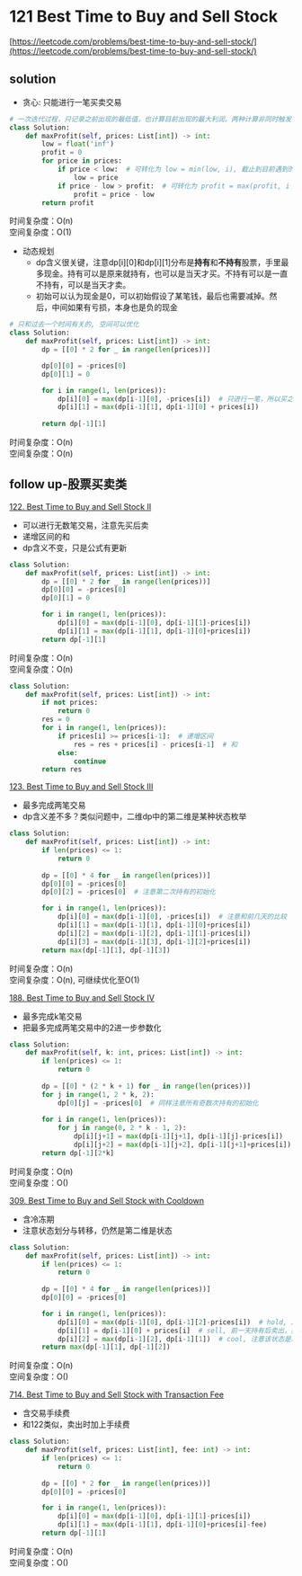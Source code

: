 # 121 Best Time to Buy and Sell Stock
[https://leetcode.com/problems/best-time-to-buy-and-sell-stock/](https://leetcode.com/problems/best-time-to-buy-and-sell-stock/)


## solution

- 贪心: 只能进行一笔买卖交易
```python
# 一次迭代过程，只记录之前出现的最低值，也计算目前出现的最大利润。两种计算非同时触发
class Solution:
    def maxProfit(self, prices: List[int]) -> int:
        low = float('inf')
        profit = 0
        for price in prices:
            if price < low:  # 可转化为 low = min(low, i), 截止到目前遇到的最低价格
                low = price
            if price - low > profit:  # 可转化为 profit = max(profit, i - low), 截止目前的最大利润
                profit = price - low
        return profit        
```
时间复杂度：O(n) <br>
空间复杂度：O(1)

- 动态规划
  - dp含义很关键，注意dp[i][0]和dp[i][1]分布是**持有**和**不持有**股票，手里最多现金。持有可以是原来就持有，也可以是当天才买。不持有可以是一直不持有，可以是当天才卖。
  - 初始可以认为现金是0，可以初始假设了某笔钱，最后也需要减掉。然后，中间如果有亏损，本身也是负的现金
```python
# 只和过去一个时间有关的, 空间可以优化
class Solution:
    def maxProfit(self, prices: List[int]) -> int:
        dp = [[0] * 2 for _ in range(len(prices))]

        dp[0][0] = -prices[0]
        dp[0][1] = 0

        for i in range(1, len(prices)):
            dp[i][0] = max(dp[i-1][0], -prices[i])  # 只进行一笔，所以买之后利润肯定是-当前价格
            dp[i][1] = max(dp[i-1][1], dp[i-1][0] + prices[i])
        
        return dp[-1][1]
```
时间复杂度：O(n) <br>
空间复杂度：O(n)


## follow up-股票买卖类

[122. Best Time to Buy and Sell Stock II](https://leetcode.com/problems/best-time-to-buy-and-sell-stock-ii/)
- 可以进行无数笔交易，注意先买后卖
- 递增区间的和
- dp含义不变，只是公式有更新

```python
class Solution:
    def maxProfit(self, prices: List[int]) -> int:
        dp = [[0] * 2 for _ in range(len(prices))]
        dp[0][0] = -prices[0]
        dp[0][1] = 0

        for i in range(1, len(prices)):
            dp[i][0] = max(dp[i-1][0], dp[i-1][1]-prices[i])
            dp[i][1] = max(dp[i-1][1], dp[i-1][0]+prices[i])
        return dp[-1][1]
```
时间复杂度：O(n) <br>
空间复杂度：O(n)

```python
class Solution:
    def maxProfit(self, prices: List[int]) -> int:
        if not prices:
            return 0
        res = 0
        for i in range(1, len(prices)):
            if prices[i] >= prices[i-1]:  # 递增区间
                res = res + prices[i] - prices[i-1]  # 和
            else:
                continue
        return res
```

[123. Best Time to Buy and Sell Stock III](https://leetcode.com/problems/best-time-to-buy-and-sell-stock-iii/)
- 最多完成两笔交易
- dp含义差不多？类似问题中，二维dp中的第二维是某种状态枚举
```python
class Solution:
    def maxProfit(self, prices: List[int]) -> int:
        if len(prices) <= 1:
            return 0
        
        dp = [[0] * 4 for _ in range(len(prices))]
        dp[0][0] = -prices[0]
        dp[0][2] = -prices[0]  # 注意第二次持有的初始化

        for i in range(1, len(prices)):
            dp[i][0] = max(dp[i-1][0], -prices[i])  # 注意和前几天的比较
            dp[i][1] = max(dp[i-1][1], dp[i-1][0]+prices[i])
            dp[i][2] = max(dp[i-1][2], dp[i-1][1]-prices[i])
            dp[i][3] = max(dp[i-1][3], dp[i-1][2]+prices[i])
        return max(dp[-1][1], dp[-1][3])
```
时间复杂度：O(n) <br>
空间复杂度：O(n), 可继续优化至O(1)


[188. Best Time to Buy and Sell Stock IV](https://leetcode.com/problems/best-time-to-buy-and-sell-stock-iv/)
- 最多完成k笔交易
- 把最多完成两笔交易中的2进一步参数化
```python
class Solution:
    def maxProfit(self, k: int, prices: List[int]) -> int:
        if len(prices) <= 1:
            return 0
        
        dp = [[0] * (2 * k + 1) for _ in range(len(prices))]
        for j in range(1, 2 * k, 2):
            dp[0][j] = -prices[0]  # 同样注意所有奇数次持有的初始化
        
        for i in range(1, len(prices)):
            for j in range(0, 2 * k - 1, 2):
                dp[i][j+1] = max(dp[i-1][j+1], dp[i-1][j]-prices[i])
                dp[i][j+2] = max(dp[i-1][j+2], dp[i-1][j+1]+prices[i])
        return dp[-1][2*k]
```
时间复杂度：O(n) <br>
空间复杂度：O()


[309. Best Time to Buy and Sell Stock with Cooldown](https://leetcode.com/problems/best-time-to-buy-and-sell-stock-with-cooldown/)
- 含冷冻期
- 注意状态划分与转移，仍然是第二维是状态
```python
class Solution:
    def maxProfit(self, prices: List[int]) -> int:
        if len(prices) <= 1:
            return 0
        
        dp = [[0] * 4 for _ in range(len(prices))]
        dp[0][0] = -prices[0]

        for i in range(1, len(prices)):
            dp[i][0] = max(dp[i-1][0], dp[i-1][2]-prices[i])  # hold, 之前持有或非冷冻期买入
            dp[i][1] = dp[i-1][0] + prices[i]  # sell, 前一天持有后卖出，卖出后进入的是冷冻状态，因此没有dp[i-1][1]     
            dp[i][2] = max(dp[i-1][2], dp[i-1][1])  # cool, 注意该状态是冷冻或冷冻期之后可买入的状态， 因此还要和自己过去比较
        return max(dp[-1][1], dp[-1][2])
```
时间复杂度：O(n) <br>
空间复杂度：O()


[714. Best Time to Buy and Sell Stock with Transaction Fee](https://leetcode.com/problems/best-time-to-buy-and-sell-stock-with-transaction-fee/)
- 含交易手续费
- 和122类似，卖出时加上手续费
```python
class Solution:
    def maxProfit(self, prices: List[int], fee: int) -> int:
        if len(prices) <= 1:
            return 0
        
        dp = [[0] * 2 for _ in range(len(prices))]
        dp[0][0] = -prices[0]

        for i in range(1, len(prices)):
            dp[i][0] = max(dp[i-1][0], dp[i-1][1]-prices[i])
            dp[i][1] = max(dp[i-1][1], dp[i-1][0]+prices[i]-fee)
        return dp[-1][1]
```
时间复杂度：O(n) <br>
空间复杂度：O()
